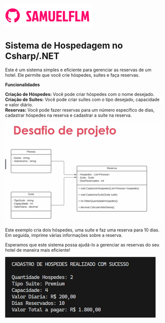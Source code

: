 <img src="Image/logo.png" alt="logo_samuelflm">


# Sistema de Hospedagem no Csharp/.NET

<p>
Este é um sistema simples e eficiente para gerenciar as reservas de um hotel. Ele permite que você crie hóspedes, suítes e faça reservas.

<b>Funcionalidades</b>

<b>Criação de Hóspedes:</b> Você pode criar hóspedes com o nome desejado.<br>
<b>Criação de Suítes:</b> Você pode criar suítes com o tipo desejado, capacidade e valor diário.<br>
<b>Reservas:</b> Você pode fazer reservas para um número específico de dias, cadastrar hóspedes na reserva e cadastrar a suíte na reserva.<br>

</p>

<img src="Image/desafio.png" alt="logo_samuelflm">

<p>
Este exemplo cria dois hóspedes, uma suíte e faz uma reserva para 10 dias. Em seguida, imprime várias informações sobre a reserva.

Esperamos que este sistema possa ajudá-lo a gerenciar as reservas do seu hotel de maneira mais eficiente!
</p>

<img src="Image/result.png" alt="logo_samuelflm">

